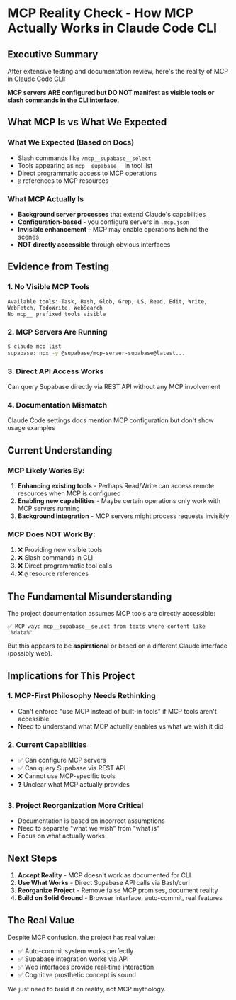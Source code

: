 # MCP Reality Check - How MCP Actually Works in Claude Code CLI

## Executive Summary

After extensive testing and documentation review, here's the reality of MCP in Claude Code CLI:

**MCP servers ARE configured but DO NOT manifest as visible tools or slash commands in the CLI interface.**

## What MCP Is vs What We Expected

### What We Expected (Based on Docs)
- Slash commands like `/mcp__supabase__select`
- Tools appearing as `mcp__supabase__` in tool list
- Direct programmatic access to MCP operations
- `@` references to MCP resources

### What MCP Actually Is
- **Background server processes** that extend Claude's capabilities
- **Configuration-based** - you configure servers in `.mcp.json`
- **Invisible enhancement** - MCP may enable operations behind the scenes
- **NOT directly accessible** through obvious interfaces

## Evidence from Testing

### 1. No Visible MCP Tools
```
Available tools: Task, Bash, Glob, Grep, LS, Read, Edit, Write, WebFetch, TodoWrite, WebSearch
No mcp__ prefixed tools visible
```

### 2. MCP Servers Are Running
```bash
$ claude mcp list
supabase: npx -y @supabase/mcp-server-supabase@latest...
```

### 3. Direct API Access Works
Can query Supabase directly via REST API without any MCP involvement

### 4. Documentation Mismatch
Claude Code settings docs mention MCP configuration but don't show usage examples

## Current Understanding

### MCP Likely Works By:
1. **Enhancing existing tools** - Perhaps Read/Write can access remote resources when MCP is configured
2. **Enabling new capabilities** - Maybe certain operations only work with MCP servers running
3. **Background integration** - MCP servers might process requests invisibly

### MCP Does NOT Work By:
1. ❌ Providing new visible tools
2. ❌ Slash commands in CLI
3. ❌ Direct programmatic tool calls
4. ❌ `@` resource references

## The Fundamental Misunderstanding

The project documentation assumes MCP tools are directly accessible:
```
✅ MCP way: mcp__supabase__select from texts where content like '%data%'
```

But this appears to be **aspirational** or based on a different Claude interface (possibly web).

## Implications for This Project

### 1. MCP-First Philosophy Needs Rethinking
- Can't enforce "use MCP instead of built-in tools" if MCP tools aren't accessible
- Need to understand what MCP actually enables vs what we wish it did

### 2. Current Capabilities
- ✅ Can configure MCP servers
- ✅ Can query Supabase via REST API  
- ❌ Cannot use MCP-specific tools
- ❓ Unclear what MCP actually provides

### 3. Project Reorganization More Critical
- Documentation is based on incorrect assumptions
- Need to separate "what we wish" from "what is"
- Focus on what actually works

## Next Steps

1. **Accept Reality** - MCP doesn't work as documented for CLI
2. **Use What Works** - Direct Supabase API calls via Bash/curl
3. **Reorganize Project** - Remove false MCP promises, document reality
4. **Build on Solid Ground** - Browser interface, auto-commit, real features

## The Real Value

Despite MCP confusion, the project has real value:
- ✅ Auto-commit system works perfectly
- ✅ Supabase integration works via API
- ✅ Web interfaces provide real-time interaction
- ✅ Cognitive prosthetic concept is sound

We just need to build it on reality, not MCP mythology.